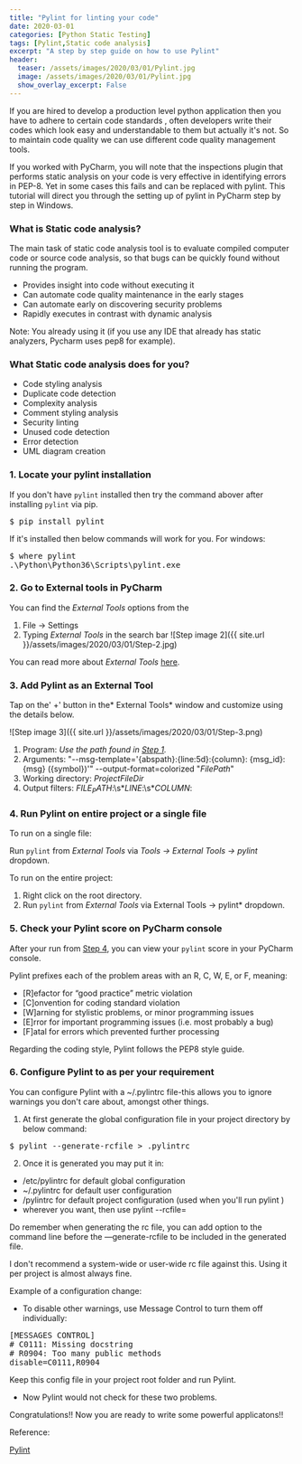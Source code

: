 ```yaml
---
title: "Pylint for linting your code"
date: 2020-03-01
categories: [Python Static Testing]
tags: [Pylint,Static code analysis]
excerpt: "A step by step guide on how to use Pylint"
header:
  teaser: /assets/images/2020/03/01/Pylint.jpg
  image: /assets/images/2020/03/01/Pylint.jpg
  show_overlay_excerpt: False
---
```

If you are hired to develop a production level python application then you have to adhere to certain code standards , often developers write their codes which look easy and understandable to them but actually it's not. So to maintain code quality we can use different code quality management tools.

If you worked with PyCharm, you will note that the inspections plugin that performs static analysis on your code is very effective in identifying errors in PEP-8. Yet in some cases this fails and can be replaced with pylint. This tutorial will direct you through the setting up of pylint in PyCharm step by step in Windows.

### What is Static code analysis?

The main task of static code analysis tool is to evaluate compiled computer code or source code analysis, so that bugs can be quickly found without running the program.

* Provides insight into code without executing it
* Can automate code quality maintenance in the early stages
* Can automate early on discovering security problems
* Rapidly executes in contrast with dynamic analysis 

Note: You already using it (if you use any IDE that already has static analyzers, Pycharm uses pep8 for example).


### What Static code analysis does for you?

* Code styling analysis
* Duplicate code detection
* Complexity analysis
* Comment styling analysis
* Security linting
* Unused code detection
* Error detection
* UML diagram creation

### 1. Locate your pylint installation

If you don't have `pylint` installed then try the command abover after installing `pylint` via pip.

<pre>
$ pip install pylint
</pre>

If it's installed then below commands will work for you.
For windows: 
<pre>
$ where pylint
.\Python\Python36\Scripts\pylint.exe
</pre> 

### 2. Go to External tools in PyCharm

You can find the *External Tools* options from the 

1. File -> Settings
2. Typing *External Tools* in the search bar
![Step image 2]({{ site.url }}/assets/images/2020/03/01/Step-2.jpg)

You can read more about *External Tools* [here](https://www.jetbrains.com/help/pycharm/2017.1/external-tools.html).

### 3. Add Pylint as an External Tool

Tap on the' +' button in the* External Tools* window and customize using the details below.

![Step image 3]({{ site.url }}/assets/images/2020/03/01/Step-3.png)

1. Program: *Use the path found in [Step 1](#1-locate-your-pylint-installation).*
2. Arguments: "--msg-template='{abspath}:{line:5d}:{column}: {msg_id}: {msg} ({symbol})'" --output-format=colorized "$FilePath$"
3. Working directory: $ProjectFileDir$
4. Output filters: $FILE_PATH$:\s*$LINE$\:\s*$COLUMN$:

### 4. Run Pylint on entire project or a single file

To run on a single file:

Run `pylint` from *External Tools*  via *Tools -> External Tools -> pylint* dropdown.

To run on the entire project:

1. Right click on the root directory.
2. Run `pylint` from *External Tools*  via External Tools -> pylint* dropdown.

### 5. Check your Pylint score on PyCharm console

After your run from [Step 4](#4-run-pylint-on-entire-project-or-a-single-file), you can view your `pylint` score in your PyCharm console.

Pylint prefixes each of the problem areas with an R, C, W, E, or F, meaning:

* [R]efactor for “good practice” metric violation
* [C]onvention for coding standard violation
* [W]arning for stylistic problems, or minor programming issues
* [E]rror for important programming issues (i.e. most probably a bug)
* [F]atal for errors which prevented further processing

Regarding the coding style, Pylint follows the PEP8 style guide.

### 6. Configure Pylint to as per your requirement

You can configure Pylint with a ~/.pylintrc file-this allows you to ignore warnings you don't care about, amongst other things.

1. At first generate the global configuration file in your project directory by below command:

<pre>
$ pylint --generate-rcfile > .pylintrc
</pre> 

2. Once it is generated you may put it in:

* /etc/pylintrc for default global configuration
* ~/.pylintrc for default user configuration
* <your project>/pylintrc for default project configuration (used when you'll run pylint <your project>)
* wherever you want, then use pylint --rcfile=<Given path>

Do remember when generating the rc file, you can add option to the command line before the —generate-rcfile to be included in the generated file.

I don't recommend a system-wide or user-wide rc file against this. Using it per project is almost always fine.

Example of a configuration change:

* To disable other warnings, use Message Control to turn them off individually:

<pre>
[MESSAGES CONTROL]
# C0111: Missing docstring
# R0904: Too many public methods
disable=C0111,R0904
</pre> 

Keep this config file in your project root folder and run Pylint.
*  Now Pylint would not check for these two problems.

Congratulations!! Now you are ready to write some powerful applicatons!!

Reference:

[Pylint](https://www.pylint.org/)